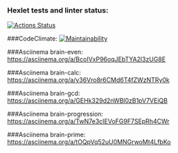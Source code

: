 ### Hexlet tests and linter status:
[![Actions Status](https://github.com/Xansir/python-project-49/workflows/hexlet-check/badge.svg)](https://github.com/Xansir/python-project-49/actions)

###CodeClimate: 
[![Maintainability](https://api.codeclimate.com/v1/badges/52c5ed00d3d1e8f3e11f/maintainability)](https://codeclimate.com/github/Xansir/python-project-49/maintainability)

###Asciinema brain-even:
https://asciinema.org/a/BcoIVxP96oqJEbTYA2l3zUG8E

###Asciinema brain-calc:
https://asciinema.org/a/y36Vro8r6CMd6T4fZWzNTRy0k

###Asciinema brain-gcd:
https://asciinema.org/a/GEHk329d2nWBl0zB1pV7VEiQB

###Asciinema brain-progression:
https://asciinema.org/a/TwN7e3cIEVoFG9F7SEpRh4CWr

###Asciinema brain-prime:
https://asciinema.org/a/tOQpVq52uU0MNGrwoMt4LfbKo


